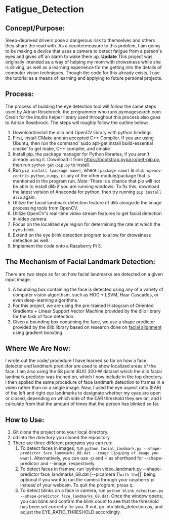 # Fatigue_Detection
## Concept/Purpose:
Sleep-deprived drivers pose a dangerous risk to themselves and others they share the road with. As a countermeasure
to this problem, I am going to be making a device that uses a camera to detect fatigue from a person's eyes and gives
off an alarm to wake them up. 
**Update** This project was originally intended as a way of helping my mom with drowsiness while she is driving, as well as a learning experience for me getting into the details of computer vision techniques. Though the code for this already exists, I use the tutorial as a means of learning and applying to future personal projects.

## Process:
The process of building the eye detection tool will follow the same steps used by Adrian Rosebrock, the programmer who runs pyimagesearch.com. Credit for the imutils helper library used throughout this process also goes to Adrian Rosebrock. The steps will roughly follow the outline below:

1. Download/install the dlib and OpenCV library with python bindings.
  1. First, install CMake and an accepted C++ Compiler. If you are using Ubuntu, then run the command `sudo apt-get install build-essential cmake' to get make, C++ compiler, and cmake
  2. Install pip, the package manager for Python libraries, if you aren't already using it. Download it from https://bootstrap.pypa.io/get-pip.py, then run `python get-pip.py` to install.
  3. Run `pip install [package name]`, where `[package name]` is `dlib`, `opencv-contrib-python`, `numpy`, or any of the other module/package that is mentioned in the program run.
  *Note:* There is a chance that pip will not be able to install dlib if you are running windows. To fix this, download the latest version of Anaconda for python, then try running `pip install dlib` again.
2. Utilize the facial landmark detection feature of dlib alongside the image processing tools from OpenCV.
3. Utilize OpenCV's real-time video stream features to get facial detection in video camera.
4. Focus on the localized eye region for determining the rate at which the eyes blink.
5. Extend on the eye blink detection program to allow for drowsiness detection as well.
5. Implement the code onto a Raspberry Pi 3.

## The Mechanism of Facial Landmark Detection:
There are two steps so far on how facial landmarks are detected on a given input image.

1. A bounding box containing the face is detected using any of a variety of computer vision algorithsm, such as HOG + LSVM, Haar Cascades, or even deep-learning algorithms.
  1. For this project, we are using the pre-trained Histogram of Oriented Gradients + Linear Support Vector Machine provided by the dlib library for the task of face detection.
2. Given a bounding box containing the face, we use a shape predictor provided by the dlib library based on research done on [facial alignment](http://www.csc.kth.se/~vahidk/face_ert.html) using gradient boosting.

## Where We Are Now:

I wrote out the code/ procedure I have learned so far on how a face detector and landmark predictor are used to show localized areas of the face. I am also using the 68 point iBUG 300-W dataset which the dlib facial landmark predictor was trained on, which I now include in the top directory. I then applied the same procedure of face landmark detection to frames in a video rather than on a single image. Now, I used the eye aspect ratio (EAR) of the left and right eye landmarks to designate whether my eyes are open or closed, depending on which side of the EAR threshold they are on, and I calculate from that the amount of times that the person has blinked so far.

## How to Use:

1. Git clone the project onto your local directory.
2. cd into the directory you cloned the repository.
3. There are three different programs you can run:
	1. To detect faces in images, run `python facial_landmark.py --shape-predictor face_landmarks_68.dat --image [jpg/png of image you want]`. Alternatively, you can use -p and -i as shorthand for --shape-predictor and --image, respectively.
	2. To detect faces in framew, run 'python video_landmark.py --shape-predictor face_landmarks_68.dat [--picamera 1]` with the `[]` being optional if you want to run the camera through your raspberry pi instead of your webcam. To quit the program, press q.
	3. To detect blinks on a face in camera, run `python blink_detection.py --shape-predictor face_landmarks_68.dat`. Once the window opens, you can blink and confirm the blink count to see that the threshold has been set correctly for you. If not, go into blink_detection.py, and adjust the EYE_RATIO_THRESHOLD accordingly.
